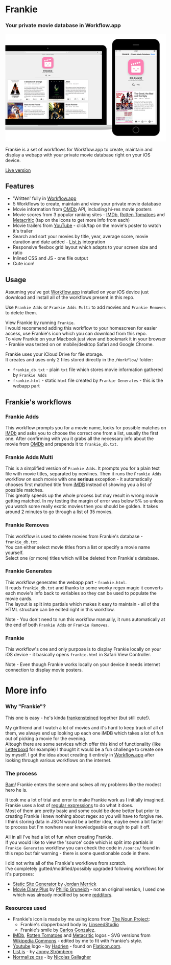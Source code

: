 # Frankie
### Your private movie database in Workflow.app

[![Frankie's Live Version](mockup.png)](https://cdn.rawgit.com/melangue/Frankie/649d50e8/demo/frankie.html)

Frankie is a set of workflows for Workflow.app to create, maintain and display a webapp with your private movie database right on your iOS device.

[Live version](https://cdn.rawgit.com/melangue/frankie/d752cebc/demo/frankie.html)

## Features
* 'Written' fully in [Workflow.app](https://itunes.apple.com/app/workflow-powerful-automation/id915249334)
* 5 Workflows to create, maintain and view your private movie database
* Movie information from [OMDb](http://omdbapi.com) API, including hi-res movie posters
* Movie scores from 3 popular ranking sites - [IMDb](http://www.imdb.com/), [Rotten Tomatoes](https://www.rottentomatoes.com/) and [Metacritic](http://www.metacritic.com/) (tap on the icons to get more info from each)
* Movie trailers from [YouTube](https://www.youtube.com/) - click/tap on the movie's poster to watch it's trailer
* Search and sort your movies by title, year, average score, movie duration and date added - [List.js](http://listjs.com) integration
* Responsive flexbox grid layout which adapts to your screen size and ratio
* Inlined CSS and JS - one file output
* Cute icon!

## Usage
Assuming you've got [Workflow.app](https://itunes.apple.com/app/workflow-powerful-automation/id915249334) installed on your iOS device just download and install all of the workflows present in this repo.

Use `Frankie Adds` or `Frankie Adds Multi` to add movies and `Frankie Removes` to delete them.

View Frankie by running `Frankie`.  
I would recommend adding this workflow to your homescreen for easier access, use Frankie's icon which you can download from this repo.  
To view Frankie on your Macbook just view and bookmark it in your browser - Frankie was tested on on mobile/desktop Safari and Google Chrome.

Frankie uses your iCloud Drive for file storage.  
It creates and uses only 2 files stored directly in the `/Workflow/` folder:
* `frankie_db.txt` - plain `txt` file which stores movie information gathered by `Frankie Adds`
* `frankie.html` - static `html` file created by `Frankie Generates` - this is the webapp part

## Frankie's workflows
### Frankie Adds
This workflow prompts you for a movie name, looks for possible matches on [IMDb](http://www.imdb.com/) and asks you to choose the correct one from a list, usually the first one.
After confirming with you it grabs all the necessary info about the movie from [OMDb](http://omdbapi.com) and prepends it to `frankie_db.txt`.

### Frankie Adds Multi
This is a simplified version of `Frankie Adds`.
It prompts you for a plain text file with movie titles, separated by newlines.
Then it runs the `Frankie Adds` workflow on each movie with one **serious** exception - it automatically chooses first matched title from [iMDB](http://www.imdb.com) instead of showing you a list of possible matches.  
This greatly speeds up the whole process but may result in wrong movie getting matched.
In my testing the margin of error was below 5% so unless you watch some really exotic movies then you should be golden.
It takes around 2 minutes to go through a list of 35 movies.

### Frankie Removes
This workflow is used to delete movies from Frankie's database - `frankie_db.txt`.  
You can either select movie titles from a list or specify a movie name yourself.  
Select one (or more) titles which will be deleted from Frankie's database.

### Frankie Generates
This workflow generates the webapp part - `frankie.html`.  
It reads `frankie_db.txt` and thanks to some wonky regex magic it converts each movie's info back to variables so they can be used to populate the movie cards.  
The layout is split into partials which makes it easy to maintain - all of the HTML structure can be edited right in this workflow.

Note - You don't need to run this workflow manually, it runs automatically at the end of both `Frankie Adds` or `Frankie Removes`.

### Frankie
This workflow's one and only purpose is to display Frankie locally on your iOS device - it basically opens `frankie.html` in Safari View Controller.

Note - Even though Frankie works locally on your device it needs internet connection to display movie posters.

# More info
### Why "Frankie"?
This one is easy - he's kinda [frankensteined](https://media.giphy.com/media/S9C2vmzuK0dRm/giphy.gif) together (but still cute!).

My girlfriend and I watch a lot of movies and it's hard to keep track of all of them, we always end up looking up each one iMDB which takes a lot of fun out of picking a movie for the evening.  
Altough there are some services which offer this kind of functionality (like [Letterboxd](https://letterboxd.com/) for example) I thought it would be a fun challenge to create one by myself.
I got the idea about creating it entirely in [Workflow.app](https://itunes.apple.com/app/workflow-powerful-automation/id915249334) after looking through various workflows on the internet.

### The process
[Bam](https://media.giphy.com/media/ZQjUvxPYUQ21q/giphy.gif)! Frankie enters the scene and solves all my problems like the modest hero he is.  

It took me a lot of trial and error to make Frankie work as I initially imagined.  
Frankie uses a lost of [regular expressions](https://en.wikipedia.org/wiki/Regular_expression) to do what it does.  
Most of them are pretty basic and some could be done better but prior to creating Frankie I knew nothing about regex so you will have to forgive me.  
I think storing data in JSON would be a better idea, maybe even a bit faster to process but I'm nowhere near knowledgeable enough to pull it off.

All in all I've had a lot of fun when creating Frankie.  
If you would like to view the 'source' code which is split into partials in `Frankie Generates` workflow you can check the code in `/source/` found in this repo but fair warning - there is some questionable code in there.

I did not write all of the Frankie's workflows from scratch.  
I've completely gutted/modified/possibly upgraded following workflows for it's purposes:
* [Static Site Generator](https://workflow.directory/workflows/static-site-generator/) by [Jordan Merrick](https://www.jordanmerrick.com/)
* [Movie Diary Plus](https://onetapless.com/actions/workflow/movie-diary-plus) by [Phillip Gruneich](https://onetapless.com) - not an original version, I used one which was already modified by some [redditors](https://www.reddit.com/r/workflow/comments/4no6lb/bug_movie_to_day_one_workflow_no_longer_working/).

### Resources used
* Frankie's icon is made by me using icons from [The Noun Project](https://thenounproject.com/):
  - Frankie's clapperboard body by [LinseedStudio](https://thenounproject.com/term/clapperboard/653910/)
  - Frankie's smile by [Carlos Gonzalez](https://thenounproject.com/term/happy-mask/859163/).
* [IMDb](http://www.imdb.com/), [Rotten Tomatoes](https://www.rottentomatoes.com/) and [Metacritic](http://www.metacritic.com/) logos - SVG versions from [Wikipedia Commons](https://commons.wikimedia.org/) - edited by me to fit with Frankie's style.
* [Youtube](https://www.youtube.com/) logo - by [Hadrien](http://www.flaticon.com/authors/hadrien) - found on [Flaticon.com](http://www.flaticon.com).
* [List.js](http://listjs.com) - by [Jonny Strömberg](https://github.com/javve)
* [Normalize.css](https://github.com/necolas/normalize.css) - by [Nicolas Gallagher](https://github.com/necolas/)
